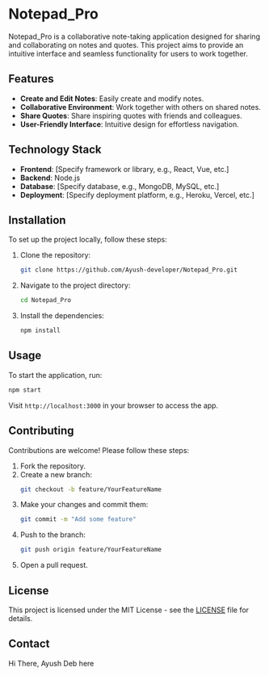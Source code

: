 # Notepad_Pro

Notepad_Pro is a collaborative note-taking application designed for sharing and collaborating on notes and quotes. This project aims to provide an intuitive interface and seamless functionality for users to work together.

## Features

- **Create and Edit Notes**: Easily create and modify notes.
- **Collaborative Environment**: Work together with others on shared notes.
- **Share Quotes**: Share inspiring quotes with friends and colleagues.
- **User-Friendly Interface**: Intuitive design for effortless navigation.

## Technology Stack

- **Frontend**: [Specify framework or library, e.g., React, Vue, etc.]
- **Backend**: Node.js
- **Database**: [Specify database, e.g., MongoDB, MySQL, etc.]
- **Deployment**: [Specify deployment platform, e.g., Heroku, Vercel, etc.]

## Installation

To set up the project locally, follow these steps:

1. Clone the repository:
   ```bash
   git clone https://github.com/Ayush-developer/Notepad_Pro.git
   ```
2. Navigate to the project directory:
   ```bash
   cd Notepad_Pro
   ```
3. Install the dependencies:
   ```bash
   npm install
   ```

## Usage

To start the application, run:
```bash
npm start
```
Visit `http://localhost:3000` in your browser to access the app.

## Contributing

Contributions are welcome! Please follow these steps:

1. Fork the repository.
2. Create a new branch:
   ```bash
   git checkout -b feature/YourFeatureName
   ```
3. Make your changes and commit them:
   ```bash
   git commit -m "Add some feature"
   ```
4. Push to the branch:
   ```bash
   git push origin feature/YourFeatureName
   ```
5. Open a pull request.

## License

This project is licensed under the MIT License - see the [LICENSE](LICENSE) file for details.

## Contact

Hi There, 
Ayush Deb here 


